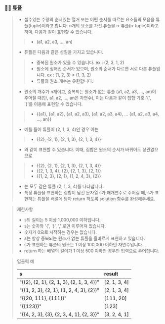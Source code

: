 ### 🧑‍💻 [튜플](https://programmers.co.kr/learn/courses/30/lessons/64065)

> - 셀수있는 수량의 순서있는 열거 또는 어떤 순서를 따르는 요소들의 모음을 튜플(tuple)이라고 합니다. n개의 요소를 가진 튜플을 n-튜플(n-tuple)이라고 하며, 다음과 같이 표현할 수 있습니다.
> > - (a1, a2, a3, ..., an)
> - 튜플은 다음과 같은 성질을 가지고 있습니다.
> > - 중복된 원소가 있을 수 있습니다. ex : (2, 3, 1, 2)
> > - 원소에 정해진 순서가 있으며, 원소의 순서가 다르면 서로 다른 튜플입니다. ex : (1, 2, 3) ≠ (1, 3, 2)
> > - 튜플의 원소 개수는 유한합니다.
> - 원소의 개수가 n개이고, 중복되는 원소가 없는 튜플 (a1, a2, a3, ..., an)이 주어질 때(단, a1, a2, ..., an은 자연수), 이는 다음과 같이 집합 기호 '{', '}'를 이용해 표현할 수 있습니다.
> > - {{a1}, {a1, a2}, {a1, a2, a3}, {a1, a2, a3, a4}, ... {a1, a2, a3, a4, ..., an}}
> - 예를 들어 튜플이 (2, 1, 3, 4)인 경우 이는
> > - {{2}, {2, 1}, {2, 1, 3}, {2, 1, 3, 4}}
> - 와 같이 표현할 수 있습니다. 이때, 집합은 원소의 순서가 바뀌어도 상관없으므로
> > - {{2}, {2, 1}, {2, 1, 3}, {2, 1, 3, 4}}
> > - {{2, 1, 3, 4}, {2}, {2, 1, 3}, {2, 1}}
> > - {{1, 2, 3}, {2, 1}, {1, 2, 4, 3}, {2}}
> - 는 모두 같은 튜플 (2, 1, 3, 4)를 나타냅니다.
> - 특정 튜플을 표현하는 집합이 담긴 문자열 s가 매개변수로 주어질 때, s가 표현하는 튜플을 배열에 담아 return 하도록 solution 함수를 완성해주세요.

> 제한사항
> 
> - s의 길이는 5 이상 1,000,000 이하입니다.
> - s는 숫자와 '{', '}', ',' 로만 이루어져 있습니다.
> - 숫자가 0으로 시작하는 경우는 없습니다.
> - s는 항상 중복되는 원소가 없는 튜플을 올바르게 표현하고 있습니다.
> - s가 표현하는 튜플의 원소는 1 이상 100,000 이하인 자연수입니다.
> - return 하는 배열의 길이가 1 이상 500 이하인 경우만 입력으로 주어집니다.

> 입출력 예
> 
> |s|result|
> |:---|:---|
> |"{{2}, {2, 1}, {2, 1, 3}, {2, 1, 3, 4}}"|[2, 1, 3, 4]|
> |"{{1, 2, 3}, {2, 1}, {1, 2, 4, 3}, {2}}"|[2, 1, 3, 4]|
> |"{{20, 111}, {111}}"|[111, 20]|
> |"{{123}}"|[123]|
> |"{{4, 2, 3}, {3}, {2, 3, 4, 1}, {2, 3}}"|[3, 2, 4, 1]|